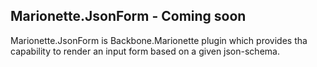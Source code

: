 ## Marionette.JsonForm - Coming soon

Marionette.JsonForm is Backbone.Marionette plugin which provides tha capability to render an input form based on a given json-schema.
